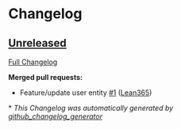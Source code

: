 # Changelog

## [Unreleased](https://github.com/Lean365/Hbt.Cur/tree/HEAD)

[Full Changelog](https://github.com/Lean365/Hbt.Cur/compare/4fa6974d761eef05f12885fee9b422987f19fed0...HEAD)

**Merged pull requests:**

- Feature/update user entity [\#1](https://github.com/Lean365/Hbt.Cur/pull/1) ([Lean365](https://github.com/Lean365))



\* *This Changelog was automatically generated by [github_changelog_generator](https://github.com/github-changelog-generator/github-changelog-generator)*
